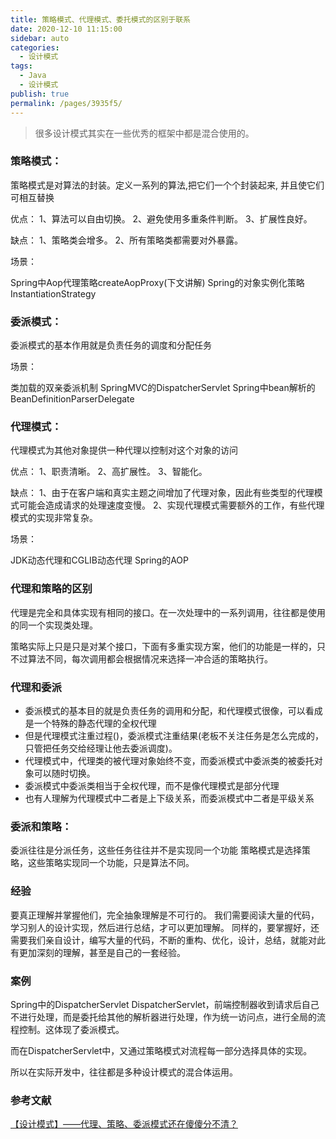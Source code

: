 ```yaml
---
title: 策略模式、代理模式、委托模式的区别于联系
date: 2020-12-10 11:15:00
sidebar: auto
categories: 
  - 设计模式
tags: 
  - Java
  - 设计模式
publish: true
permalink: /pages/3935f5/
---
```


> 很多设计模式其实在一些优秀的框架中都是混合使用的。

### 策略模式：
策略模式是对算法的封装。定义一系列的算法,把它们一个个封装起来, 并且使它们可相互替换

优点： 1、算法可以自由切换。 2、避免使用多重条件判断。 3、扩展性良好。

缺点： 1、策略类会增多。 2、所有策略类都需要对外暴露。

场景：

Spring中Aop代理策略createAopProxy(下文讲解)
Spring的对象实例化策略InstantiationStrategy

### 委派模式：
委派模式的基本作用就是负责任务的调度和分配任务

场景：

类加载的双亲委派机制
SpringMVC的DispatcherServlet
Spring中bean解析的BeanDefinitionParserDelegate

### 代理模式：

代理模式为其他对象提供一种代理以控制对这个对象的访问

优点： 1、职责清晰。 2、高扩展性。 3、智能化。

缺点： 1、由于在客户端和真实主题之间增加了代理对象，因此有些类型的代理模式可能会造成请求的处理速度变慢。 2、实现代理模式需要额外的工作，有些代理模式的实现非常复杂。

场景：

JDK动态代理和CGLIB动态代理
Spring的AOP

### 代理和策略的区别

代理是完全和具体实现有相同的接口。在一次处理中的一系列调用，往往都是使用的同一个实现类处理。

策略实际上只是只是对某个接口，下面有多重实现方案，他们的功能是一样的，只不过算法不同，每次调用都会根据情况来选择一冲合适的策略执行。

### 代理和委派
- 委派模式的基本目的就是负责任务的调用和分配，和代理模式很像，可以看成是一个特殊的静态代理的全权代理
- 但是代理模式注重过程()，委派模式注重结果(老板不关注任务是怎么完成的，只管把任务交给经理让他去委派调度)。
- 代理模式中，代理类的被代理对象始终不变，而委派模式中委派类的被委托对象可以随时切换。
- 委派模式中委派类相当于全权代理，而不是像代理模式是部分代理
- 也有人理解为代理模式中二者是上下级关系，而委派模式中二者是平级关系

### 委派和策略：

委派往往是分派任务，这些任务往往并不是实现同一个功能
策略模式是选择策略，这些策略实现同一个功能，只是算法不同。

### 经验

要真正理解并掌握他们，完全抽象理解是不可行的。
我们需要阅读大量的代码，学习别人的设计实现，然后进行总结，才可以更加理解。
同样的，要掌握好，还需要我们亲自设计，编写大量的代码，不断的重构、优化，设计，总结，就能对此有更加深刻的理解，甚至是自己的一套经验。

### 案例

Spring中的DispatcherServlet
DispatcherServlet，前端控制器收到请求后自己不进行处理，而是委托给其他的解析器进行处理，作为统一访问点，进行全局的流程控制。这体现了委派模式。

而在DispatcherServlet中，又通过策略模式对流程每一部分选择具体的实现。

所以在实际开发中，往往都是多种设计模式的混合体运用。

### 参考文献

[【设计模式】——代理、策略、委派模式还在傻傻分不清？](https://blog.csdn.net/qq_37141773/article/details/100561553)